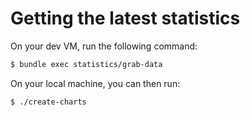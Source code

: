 # Getting the latest statistics

On your dev VM, run the following command:

```bash
$ bundle exec statistics/grab-data
```

On your local machine, you can then run:

```bash
$ ./create-charts
```
